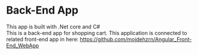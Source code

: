 # Back-End App
This app is built with .Net core and C# <br>
This is a back-end app for shopping cart. This application is connected to related front-end app in here: https://github.com/mojdehzrn/Angular_Front-End_WebApp
